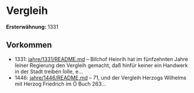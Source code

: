 # Vergleih

**Ersterwähnung:** 1331

## Vorkommen
- 1331: [jahre/1331/README.md](../jahre/1331/README.md) – Biſchof Heinrih hat im fünfzehnten Jahre ſeiner
Regierung den Vergleih gemacht, daß hinfür keiner ein
Handwerk in der Stadt treiben ſolle, e...
- 1446: [jahre/1446/README.md](../jahre/1446/README.md) – 71, und der Vergleih Herzogs Wilhelms
mit Herzog Friedrich im Ö Buch 263...
